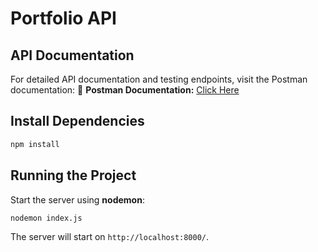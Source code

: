 # Portfolio API

## API Documentation


For detailed API documentation and testing endpoints, visit the Postman documentation: 📌 **Postman Documentation:** [Click Here](https://documenter.getpostman.com/view/32810522/2sAYdcrXnt)



## Install Dependencies

```sh
npm install
```



## Running the Project

Start the server using **nodemon**:

```sh
nodemon index.js
```

The server will start on `http://localhost:8000/`.





